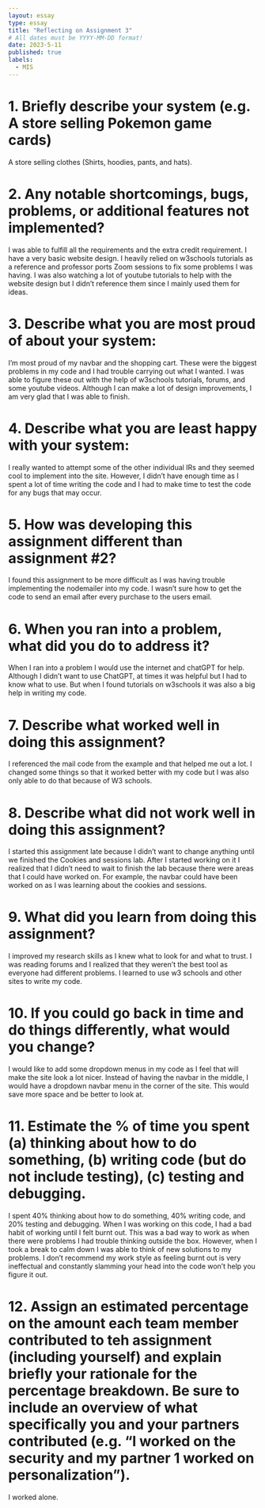 ```yaml
---
layout: essay
type: essay
title: "Reflecting on Assignment 3"
# All dates must be YYYY-MM-DD format!
date: 2023-5-11
published: true
labels:
  - MIS
---
```


<h1>1. Briefly describe your system (e.g. A store selling Pokemon game cards)</h1>
<p> A store selling clothes (Shirts, hoodies, pants, and hats). </p>

<h1>2. Any notable shortcomings, bugs, problems, or additional features not implemented?</h1>
<p>I was able to fulfill all the requirements and the extra credit requirement. I have a very basic website design. I heavily relied on w3schools tutorials as a reference and professor ports Zoom sessions to fix some problems I was having. I was also watching a lot of youtube tutorials to help with the website design but I didn’t reference them since I mainly used them for ideas. </p>

<h1>3. Describe what you are most proud of about your system:</h1>
<p>I’m most proud of my navbar and the shopping cart. These were the biggest problems in my code and I had trouble carrying out what I wanted. I was able to figure these out with the help of w3schools tutorials, forums, and some youtube videos. Although I can make a lot of design improvements, I am very glad that I was able to finish.   </p>

<h1>4. Describe what you are least happy with your system:</h1>
<p>I really wanted to attempt some of the other individual IRs and they seemed cool to implement into the site. However, I didn’t have enough time as I spent a lot of time writing the code and I had to make time to test the code for any bugs that may occur. </p>

<h1>5. How was developing this assignment different than assignment #2?</h1>
<p>I found this assignment to be more difficult as I was having trouble implementing the nodemailer into my code. I wasn’t sure how to get the code to send an email after every purchase to the users email. </p>

<h1>6. When you ran into a problem, what did you do to address it?</h1>
<p>When I ran into a problem I would use the internet and chatGPT for help. Although I didn’t want to use ChatGPT, at times it was helpful but I had to know what to use. But when I found tutorials on w3schools it was also a big help in writing my code. </p>


<h1>7. Describe what worked well in doing this assignment?</h1>
<p>I referenced the mail code from the example and that helped me out a lot. I changed some things so that it worked better with my code but I was also only able to do that because of W3 schools. </p>


<h1>8. Describe what did not work well in doing this assignment?</h1>
<p>I started this assignment late because I didn’t want to change anything until we finished the Cookies and sessions lab. After I started working on it I realized that I didn’t need to wait to finish the lab because there were areas that I could have worked on. For example, the navbar could have been worked on as I was learning about the cookies and sessions. </p>


<h1>9. What did you learn from doing this assignment?</h1>
<p>I improved my research skills as I knew what to look for and what to trust. I was reading forums and I realized that they weren’t the best tool as everyone had different problems. I learned to use w3 schools and other sites to write my code. </p>

<h1>10. If you could go back in time and do things differently, what would you change?</h1>
<p>I would like to add some dropdown menus in my code as I feel that will make the site look a lot nicer. Instead of having the navbar in the middle, I would have a dropdown navbar menu in the corner of the site. This would save more space and be better to look at. </p>

<h1>11. Estimate the % of time you spent (a) thinking about how to do something, (b) writing code (but do not include testing), (c) testing and debugging.</h1>
<p>I spent 40% thinking about how to do something, 40% writing code, and 20% testing and debugging. When I was working on this code, I had a bad habit of working until I felt burnt out. This was a bad way to work as when there were problems I had trouble thinking outside the box. However, when I took a break to calm down I was able to think of new solutions to my problems. I don’t recommend my work style as feeling burnt out is very ineffectual and constantly slamming your head into the code won’t help you figure it out.</p>

<h1>12. Assign an estimated percentage on the amount each team member contributed to teh assignment (including yourself) and explain briefly your rationale for the percentage breakdown. Be sure to include an overview of what specifically you and your partners contributed (e.g. “I worked on the security and my partner 1 worked on personalization”).</h1>
<p>I worked alone. </p>


